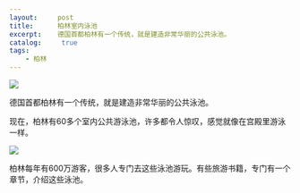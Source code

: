 ```yaml
---
layout:     post
title:      柏林室内泳池
excerpt:    德国首都柏林有一个传统，就是建造非常华丽的公共泳池。
catalog: 	 true
tags:
    - 柏林
---
```


![](https://pic.imgdb.cn/item/66b60214d9c307b7e9b5fb08.webp)

德国首都柏林有一个传统，就是建造非常华丽的公共泳池。

现在，柏林有60多个室内公共游泳池，许多都令人惊叹，感觉就像在宫殿里游泳一样。

![](https://pic.imgdb.cn/item/66b60296d9c307b7e9b675ad.webp)

柏林每年有600万游客，很多人专门去这些泳池游玩。有些旅游书籍，专门有一个章节，介绍这些泳池。
